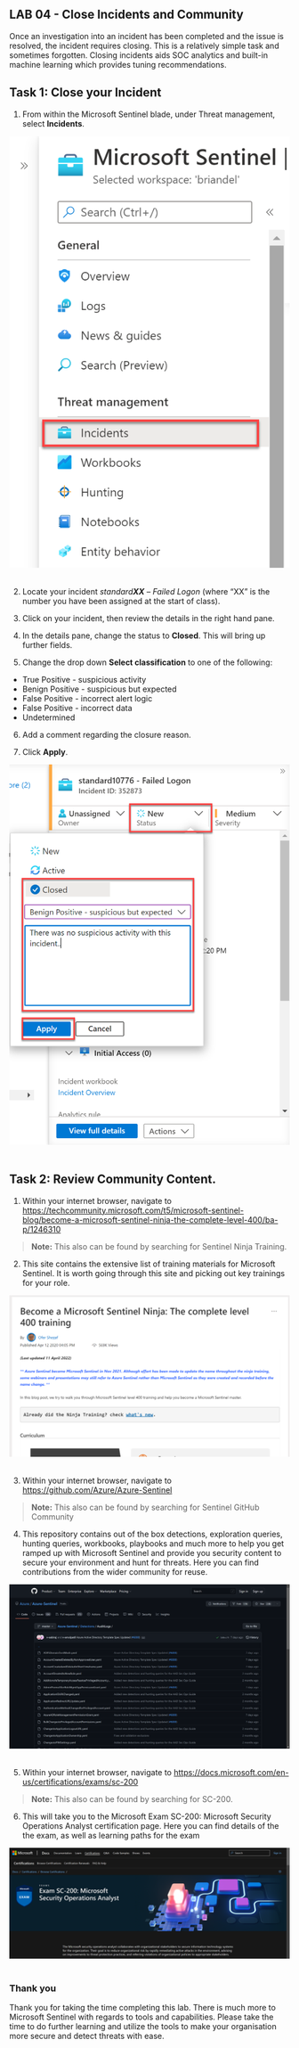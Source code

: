 ## LAB 04 - Close Incidents and Community

Once an investigation into an incident has been completed and the issue is resolved, the incident requires closing. This is a relatively simple task and sometimes forgotten. Closing incidents aids SOC analytics and built-in machine learning which provides tuning recommendations.


## Task 1: Close your Incident

1. From within the Microsoft Sentinel blade, under Threat management, select **Incidents**.

![alt text](../LAB01/screenshots/MicrosoftSentinel-MenuIncidents.png)<br><br>

2. Locate your incident *standard**XX** – Failed Logon* (where “XX” is the number you have been assigned at the start of class).

3. Click on your incident, then review the details in the right hand pane.

4. In the details pane, change the status to **Closed**. This will bring up further fields.

5. Change the drop down **Select classification** to one of the following:
 - True Positive - suspicious activity
 - Benign Positive - suspicious but expected
 - False Positive - incorrect alert logic
 - False Positive - incorrect data
 - Undetermined

6. Add a comment regarding the closure reason.

7. Click **Apply**.

![alt text](screenshots/Incident-CloseIncident.png)<br><br>

## Task 2: Review Community Content.

1. Within your internet browser, navigate to https://techcommunity.microsoft.com/t5/microsoft-sentinel-blog/become-a-microsoft-sentinel-ninja-the-complete-level-400/ba-p/1246310

> **Note:** This also can be found by searching for Sentinel Ninja Training.

2. This site contains the extensive list of training materials for Microsoft Sentinel. It is worth going through this site and picking out key trainings for your role.

![alt text](screenshots/Ninja%20Training.png)<br><br>

3. Within your internet browser, navigate to https://github.com/Azure/Azure-Sentinel 

> **Note:** This also can be found by searching for Sentinel GitHub Community

4. This repository contains out of the box detections, exploration queries, hunting queries, workbooks, playbooks and much more to help you get ramped up with Microsoft Sentinel and provide you security content to secure your environment and hunt for threats. Here you can find contributions from the wider community for reuse.

![alt text](screenshots/GitHub-Detections.png)<br><br>

5. Within your internet browser, navigate to https://docs.microsoft.com/en-us/certifications/exams/sc-200 

> **Note:** This also can be found by searching for SC-200.

6. This will take you to the Microsoft Exam SC-200: Microsoft Security Operations Analyst certification page. Here you can find details of the the exam, as well as learning paths for the exam

![alt text](screenshots/sc-200.png)<br><br>

### Thank you 

Thank you for taking the time completing this lab. There is much more to Microsoft Sentinel with regards to tools and capabilities. Please take the time to do further learning and utilize the tools to make your organisation more secure and detect threats with ease.
